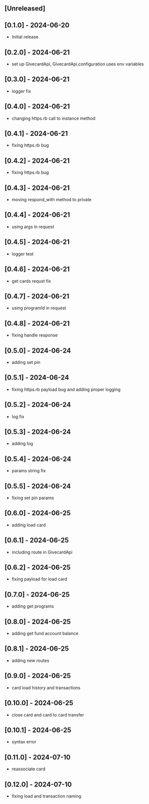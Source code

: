 ## [Unreleased]

## [0.1.0] - 2024-06-20

- Initial release

## [0.2.0] - 2024-06-21

- set up GivecardApi, GivecardApi.configuration uses env variables

## [0.3.0] - 2024-06-21

- logger fix

## [0.4.0] - 2024-06-21

- changing https.rb call to instance method

## [0.4.1] - 2024-06-21

- fixing https.rb bug

## [0.4.2] - 2024-06-21

- fixing https.rb bug

## [0.4.3] - 2024-06-21

- moving respond_with method to private

## [0.4.4] - 2024-06-21

- using args in request

## [0.4.5] - 2024-06-21

- logger test

## [0.4.6] - 2024-06-21

- get cards requst fix

## [0.4.7] - 2024-06-21

- using programId in request

## [0.4.8] - 2024-06-21

- fixing handle response

## [0.5.0] - 2024-06-24

- adding set pin

## [0.5.1] - 2024-06-24

- fixing https.rb payload bug and adding proper logging

## [0.5.2] - 2024-06-24

- log fix

## [0.5.3] - 2024-06-24

- adding log

## [0.5.4] - 2024-06-24

- params string fix

## [0.5.5] - 2024-06-24

- fixing set pin params

## [0.6.0] - 2024-06-25

- adding load card

## [0.6.1] - 2024-06-25

- including route in GivecardApi

## [0.6.2] - 2024-06-25

- fixing payload for load card

## [0.7.0] - 2024-06-25

- adding get programs

## [0.8.0] - 2024-06-25

- adding get fund account balance

## [0.8.1] - 2024-06-25

- adding new routes

## [0.9.0] - 2024-06-25

- card load history and transactions

## [0.10.0] - 2024-06-25

- close card and card to card transfer

## [0.10.1] - 2024-06-25

- syntax error

## [0.11.0] - 2024-07-10

- reassociate card

## [0.12.0] - 2024-07-10

- fixing load and transaction naming